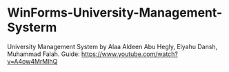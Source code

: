 # WinForms-University-Management-Systerm
University Management System by Alaa Aldeen Abu Hegly, Elyahu Dansh, Muhammad Falah.
Guide:
https://www.youtube.com/watch?v=A4ow4MrMlhQ

